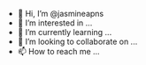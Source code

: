 - 👋 Hi, I’m @jasmineapns
- 👀 I’m interested in ...
- 🌱 I’m currently learning ...
- 💞️ I’m looking to collaborate on ...
- 📫 How to reach me ...

<!---
jasmineapns/jasmineapns is a ✨ special ✨ repository because its `README.md` (this file) appears on your GitHub profile.
You can click the Preview link to take a look at your changes.
--->
